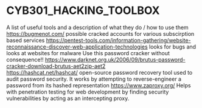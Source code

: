 # CYB301_HACKING_TOOLBOX
A list of useful tools and a description of what they do / how to use them
https://bugmenot.com/ possible cracked accounts for various subscirption based services
https://pentest-tools.com/information-gathering/website-reconnaissance-discover-web-application-technologies looks for bugs and looks at websites for malware 
Use this password cracker without consequence!! https://www.darknet.org.uk/2006/09/brutus-password-cracker-download-brutus-aet2zip-aet2
<br> https://hashcat.net/hashcat/  open-source password recovery tool used to audit password security. It works by attempting to reverse-engineer a password from its hashed representation
https://www.zaproxy.org/ Helps with penetration testing for web development by finding security vulnerabilities by acting as an intercepting proxy.
